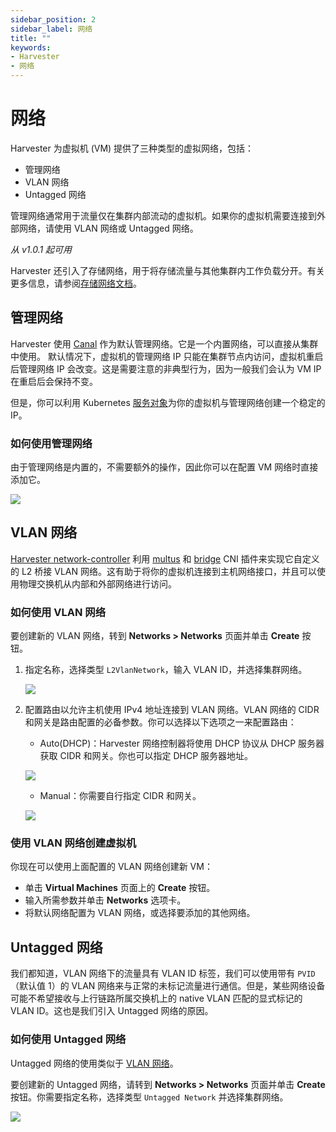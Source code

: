 ```yaml
---
sidebar_position: 2
sidebar_label: 网络
title: ""
keywords:
- Harvester
- 网络
---
```

# 网络

Harvester 为虚拟机 (VM) 提供了三种类型的虚拟网络，包括：

- 管理网络
- VLAN 网络
- Untagged 网络

管理网络通常用于流量仅在集群内部流动的虚拟机。如果你的虚拟机需要连接到外部网络，请使用 VLAN 网络或 Untagged 网络。

_从 v1.0.1 起可用_

Harvester 还引入了存储网络，用于将存储流量与其他集群内工作负载分开。有关更多信息，请参阅[存储网络文档](../advanced/storagenetwork)。


## 管理网络
Harvester 使用 [Canal](https://projectcalico.docs.tigera.io/getting-started/kubernetes/flannel/flannel) 作为默认管理网络。它是一个内置网络，可以直接从集群中使用。
默认情况下，虚拟机的管理网络 IP 只能在集群节点内访问，虚拟机重启后管理网络 IP 会改变。这是需要注意的非典型行为，因为一般我们会认为 VM IP 在重启后会保持不变。

但是，你可以利用 Kubernetes [服务对象](https://kubevirt.io/user-guide/virtual_machines/service_objects/)为你的虚拟机与管理网络创建一个稳定的 IP。

### 如何使用管理网络
由于管理网络是内置的，不需要额外的操作，因此你可以在配置 VM 网络时直接添加它。

![](/img/v1.1/networking/management-network.png)

## VLAN 网络

[Harvester network-controller](https://github.com/harvester/harvester-network-controller) 利用 [multus](https://github.com/k8snetworkplumbingwg/multus-cni) 和 [bridge](https://www.cni.dev/plugins/current/main/bridge/) CNI 插件来实现它自定义的 L2 桥接 VLAN 网络。这有助于将你的虚拟机连接到主机网络接口，并且可以使用物理交换机从内部和外部网络进行访问。

### 如何使用 VLAN 网络

要创建新的 VLAN 网络，转到 **Networks > Networks** 页面并单击 **Create** 按钮。

1. 指定名称，选择类型 `L2VlanNetwork`，输入 VLAN ID，并选择集群网络。

   ![](/img/v1.1/networking/create-vlan-network.png)

1. 配置路由以允许主机使用 IPv4 地址连接到 VLAN 网络。VLAN 网络的 CIDR 和网关是路由配置的必备参数。你可以选择以下选项之一来配置路由：
   - Auto(DHCP)：Harvester 网络控制器将使用 DHCP 协议从 DHCP 服务器获取 CIDR 和网关。你也可以指定 DHCP 服务器地址。

   ![](/img/v1.1/networking/create-network-auto.png)

   - Manual：你需要自行指定 CIDR 和网关。

   ![](/img/v1.1/networking/create-network-manual.png)

### 使用 VLAN 网络创建虚拟机
你现在可以使用上面配置的 VLAN 网络创建新 VM：

- 单击 **Virtual Machines** 页面上的 **Create** 按钮。
- 输入所需参数并单击 **Networks** 选项卡。
- 将默认网络配置为 VLAN 网络，或选择要添加的其他网络。

## Untagged 网络

我们都知道，VLAN 网络下的流量具有 VLAN ID 标签，我们可以使用带有 `PVID`（默认值 1）的 VLAN 网络来与正常的未标记流量进行通信。但是，某些网络设备可能不希望接收与上行链路所属交换机上的 native VLAN 匹配的显式标记的 VLAN ID。这也是我们引入 Untagged 网络的原因。

### 如何使用 Untagged 网络
Untagged 网络的使用类似于 [VLAN 网络](./harvester-network.md#如何使用-vlan-网络)。

要创建新的 Untagged 网络，请转到 **Networks > Networks** 页面并单击 **Create** 按钮。你需要指定名称，选择类型 `Untagged Network` 并选择集群网络。

![](/img/v1.1/networking/create-untagged-network.png)
